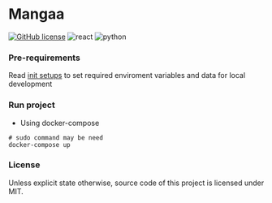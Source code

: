 # Mangaa
[![GitHub license](https://img.shields.io/badge/license-MIT-blue.svg)](https://github.com/tdloi/mangaa/blob/master/LICENSE)
![react](https://img.shields.io/badge/react-16.8-blue.svg) ![python](https://img.shields.io/badge/python-3.6-blue.svg)

### Pre-requirements
Read [init setups](init-setups.md) to set required enviroment variables and data for local development

### Run project
- Using docker-compose
```
# sudo command may be need
docker-compose up
```

### License
Unless explicit state otherwise, source code of this project is licensed under MIT.
